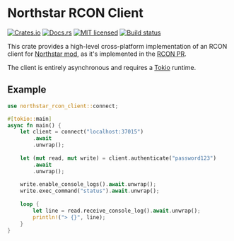 # Northstar RCON Client

[![Crates.io][crates-badge]][crates-url]
[![Docs.rs][docs-badge]][docs-url]
[![MIT licensed][mit-badge]][mit-url]
[![Build status][actions-badge]][actions-url]

[crates-badge]: https://img.shields.io/crates/v/northstar-rcon-client.svg
[crates-url]: https://crates.io/crates/northstar-rcon-client
[docs-badge]: https://img.shields.io/docsrs/northstar-rcon-client
[docs-url]: https://docs.rs/northstar-rcon-client/latest/northstar_rcon_client/
[mit-badge]: https://img.shields.io/badge/license-MIT-blue.svg
[mit-url]: https://github.com/cpdt/northstar-rcon-client/blob/master/LICENSE
[actions-badge]: https://github.com/cpdt/northstar-rcon-client/workflows/Build/badge.svg
[actions-url]: https://github.com/cpdt/northstar-rcon-client/actions?query=workflow%3ABuild+branch%3Amain

This crate provides a high-level cross-platform implementation of an RCON client for
[Northstar mod], as it's implemented in the [RCON PR].

The client is entirely asynchronous and requires a [Tokio](https://tokio.rs/) runtime.

## Example
```rust
use northstar_rcon_client::connect;

#[tokio::main]
async fn main() {
    let client = connect("localhost:37015")
        .await
        .unwrap();
    
    let (mut read, mut write) = client.authenticate("password123")
        .await
        .unwrap();
    
    write.enable_console_logs().await.unwrap();
    write.exec_command("status").await.unwrap();
    
    loop {
        let line = read.receive_console_log().await.unwrap();
        println!("> {}", line);
    }
}
```

[Northstar mod]: https://northstar.tf/
[RCON PR]: https://github.com/R2Northstar/NorthstarLauncher/pull/100
